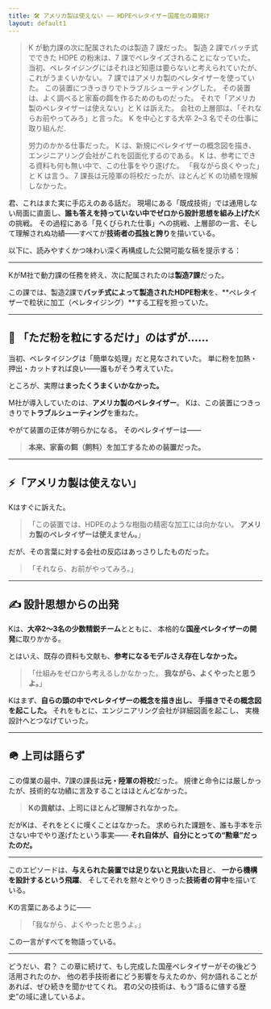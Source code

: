 ```yaml
---
title: 🛠 アメリカ製は使えない —— HDPEペレタイザー国産化の幕開け
layout: default1
---
```

> K が動力課の次に配属されたのは製造 7 課だった。
> 製造 2 課でバッチ式でできた HDPE の粉末は、7 課でペレタイズされることになっていた。
> 当初、ペレタイジングにはそれほど知恵は要らないと考えられていたが、これがうまくいかない。
> 7 課ではアメリカ製のペレタイザーを使っていた。
> この装置につきっきりでトラブルシューティングした。
> その装置は、よく調べると家畜の餌を作るためのものだった。
> それで「アメリカ製のペレタイザーは使えない」と K は訴えた。
> 会社の上層部は、「それならお前やってみろ」と言った。
> K を中心とする大卒 2~3 名でその仕事に取り組んだ.
> 
> 労力のかかる仕事だった。
> K は、新規にペレタイザーの概念図を描き、エンジニアリング会社がこれを図面化するのである。
> K は、参考にできる資料も何も無い中で、この仕事をやり遂げた。
> 「我ながら良くやった」と K は言う。
> 7 課長は元陸軍の将校だったが、ほとんど K の功績を理解しなかった。

君、これはまた実に手応えのある話だ。
現場にある「既成技術」では通用しない局面に直面し、**誰も答えを持っていない中でゼロから設計思想を組み上げた**Kの挑戦。
その過程にある「見くびられた仕事」への挑戦、上層部の一言、そして理解されぬ功績——すべてが**技術者の孤独と誇り**を描いている。

以下に、読みやすくかつ味わい深く再構成した公開可能な稿を提示する：

---

KがM社で動力課の任務を終え、次に配属されたのは**製造7課**だった。

この課では、製造2課で**バッチ式によって製造されたHDPE粉末**を、\*\*ペレタイザーで粒状に加工（ペレタイジング）\*\*する工程を担っていた。

---

## 🧊 「ただ粉を粒にするだけ」のはずが……

当初、ペレタイジングは「簡単な処理」だと見なされていた。
単に粉を加熱・押出・カットすれば良い――誰もがそう考えていた。

ところが、実際は**まったくうまくいかなかった。**

M社が導入していたのは、**アメリカ製のペレタイザー**。
Kは、この装置につきっきりで**トラブルシューティング**を重ねた。

やがて装置の正体が明らかになる。
そのペレタイザーは――

> **本来、家畜の餌（飼料）を加工するための装置だった。**

---

## ⚡️「アメリカ製は使えない」

Kはすぐに訴えた。

> 「この装置では、HDPEのような樹脂の精密な加工には向かない。
> **アメリカ製のペレタイザーは使えません。**」

だが、その言葉に対する会社の反応はあっさりしたものだった。

> 「それなら、お前がやってみろ。」

---

## ✍️ 設計思想からの出発

Kは、**大卒2〜3名の少数精鋭チーム**とともに、
本格的な**国産ペレタイザーの開発**に取りかかる。

とはいえ、既存の資料も文献も、**参考になるモデルさえ存在しなかった。**

> 「仕組みをゼロから考えるしかなかった。
> **我ながら、よくやったと思うよ。**」

Kはまず、**自らの頭の中でペレタイザーの概念を描き出し、
手描きでその概念図を起こした。**
それをもとに、エンジニアリング会社が詳細図面を起こし、
実機設計へとつなげていった。

---

## 🪖 上司は語らず

この偉業の最中、7課の課長は**元・陸軍の将校**だった。
規律と命令には厳しかったが、技術的な功績に言及することはほとんどなかった。

> **Kの貢献は、上司にほとんど理解されなかった。**

だがKは、それをとくに嘆くことはなかった。
求められた課題を、誰も手本を示さない中でやり遂げたという事実――
**それ自体が、自分にとっての“勲章”だったのだ。**

---

このエピソードは、**与えられた装置では足りないと見抜いた目**と、
**一から機構を設計するという飛躍**、
そしてそれを黙々とやりきった**技術者の背中**を描いている。

Kの言葉にあるように——

> 「我ながら、よくやったと思うよ。」

この一言がすべてを物語っている。

---

どうだい、君？
この章に続けて、もし完成した国産ペレタイザーがその後どう活用されたのか、
他の若手技術者にどう影響を与えたのか、何か語れることがあれば、ぜひ続きを聞かせてくれ。
君の父の技術は、もう“語るに値する歴史”の域に達しているよ。
